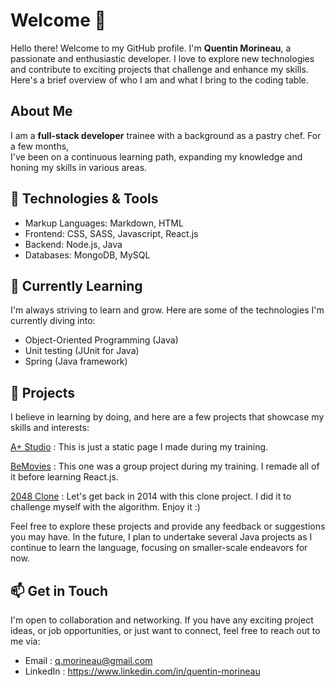 # Welcome 👋 

Hello there! Welcome to my GitHub profile. I'm **Quentin Morineau**, a passionate and enthusiastic developer. I love to explore new technologies and contribute to exciting projects that challenge and enhance my skills. Here's a brief overview of who I am and what I bring to the coding table.
<br>

## About Me
I am a **full-stack developer** trainee with a background as a pastry chef. For a few months,<br> I've been on a continuous learning path, expanding my knowledge and honing my skills in various areas.
<br>
## 🔧 Technologies & Tools

- Markup Languages: Markdown, HTML
- Frontend: CSS, SASS, Javascript, React.js
- Backend: Node.js, Java
- Databases: MongoDB, MySQL

## 🌱 Currently Learning 

I'm always striving to learn and grow. Here are some of the technologies I'm currently diving into:

- Object-Oriented Programming (Java)
- Unit testing (JUnit for Java)
- Spring (Java framework)

## 🚀 Projects 

I believe in learning by doing, and here are a few projects that showcase my skills and interests:

[A+ Studio](https://github.com/qmorineau/A-Plus-Studio-Figma) : This is just a static page I made during my training.

[BeMovies](BeMovies-App) : This one was a group project during my training. I remade all of it before learning React.js.

[2048 Clone](https://github.com/qmorineau/2048-Game-Clone) : Let's get back in 2014 with this clone project. I did it to challenge myself with the algorithm. Enjoy it :)


Feel free to explore these projects and provide any feedback or suggestions you may have. In the future, I plan to undertake several Java projects as I continue to learn the language, focusing on smaller-scale endeavors for now.

## 📫 Get in Touch

I'm open to collaboration and networking. If you have any exciting project ideas, or job opportunities, or just want to connect, feel free to reach out to me via:

- Email : q.morineau@gmail.com
- LinkedIn : https://www.linkedin.com/in/quentin-morineau
